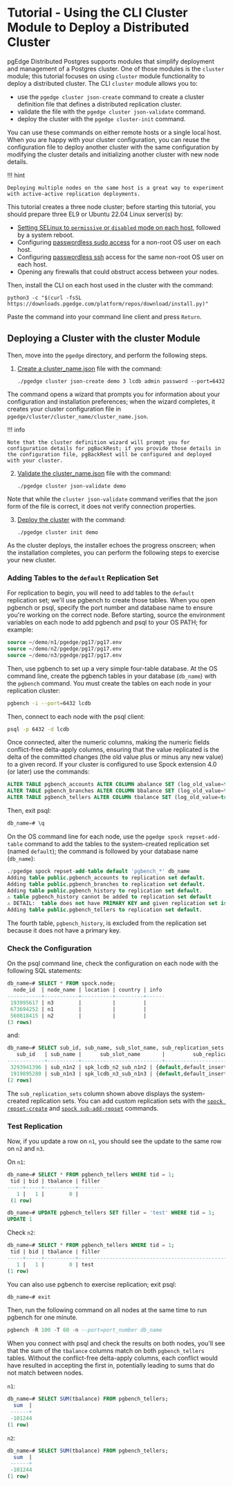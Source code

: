 # Tutorial - Using the CLI Cluster Module to Deploy a Distributed Cluster

pgEdge Distributed Postgres supports modules that simplify deployment and management of a Postgres cluster.  One of those modules is the `cluster` module; this tutorial focuses on using `cluster` module functionality to deploy a distributed cluster.  The CLI `cluster` module allows you to:

* use the `pgedge cluster json-create` command to create a cluster definition file that defines a distributed replication cluster.
* validate the file with the `pgedge cluster json-validate` command.
* deploy the cluster with the `pgedge cluster-init` command. 
  
You can use these commands on either remote hosts or a single local host.  When you are happy with your cluster configuration, you can reuse the configuration file to deploy another cluster with the same configuration by modifying the cluster details and initializing another cluster with new node details.

!!! hint

    Deploying multiple nodes on the same host is a great way to experiment with active-active replication deployments.

This tutorial creates a three node cluster; before starting this tutorial, you should prepare three EL9 or Ubuntu 22.04 Linux server(s) by:

* [Setting SELinux to `permissive` or `disabled` mode on each host](https://access.redhat.com/documentation/en-us/red_hat_enterprise_linux/8/html/using_selinux/changing-selinux-states-and-modes_using-selinux), followed by a system reboot.
* Configuring [passwordless sudo access](../prerequisites#configuring-passwordless-sudo) for a non-root OS user on each host.
* Configuring [passwordless ssh](../prerequisites#configuring-passwordless-ssh) access for the same non-root OS user on each host.
* Opening any firewalls that could obstruct access between your nodes.

Then, install the CLI on each host used in the cluster with the command:

`python3 -c "$(curl -fsSL https://downloads.pgedge.com/platform/repos/download/install.py)"`

Paste the command into your command line client and press `Return`.

## Deploying a Cluster with the cluster Module

Then, move into the `pgedge` directory, and perform the following steps.

1. [Create a cluster_name.json](../installing_pgedge/json.md#creating-a-cluster-configuration-file) file with the command:

    `./pgedge cluster json-create demo 3 lcdb admin password --port=6432`
  
  The command opens a wizard that prompts you for information about your configuration and installation preferences; when the wizard completes, it creates your cluster configuration file in `pgedge/cluster/cluster_name/cluster_name.json`.

!!! info

    Note that the cluster definition wizard will prompt you for configuration details for pgBackRest; if you provide those details in the configuration file, pgBackRest will be configured and deployed with your cluster.

2. [Validate the cluster_name.json](../installing_pgedge/json.md#validating-a-cluster-configuration-file) file with the command:
   
    `./pgedge cluster json-validate demo`

  Note that while the `cluster json-validate` command verifies that the json form of the file is correct, it does not verify connection properties.

3. [Deploy the cluster](../installing_pgedge/json.md#using-the-cluster-module-to-deploy-a-cluster) with the command:
   
    `./pgedge cluster init demo`

  As the cluster deploys, the installer echoes the progress onscreen; when the installation completes, you can perform the following steps to exercise your new cluster.

### Adding Tables to the `default` Replication Set

For replication to begin, you will need to add tables to the `default` replication set; we'll use pgbench to create those tables. When you open pgbench or psql, specify the port number and database name to ensure you're working on the correct node. Before starting, source the environment variables on each node to add pgbench and psql to your OS PATH; for example:

```sql
source ~/demo/n1/pgedge/pg17/pg17.env
source ~/demo/n2/pgedge/pg17/pg17.env
source ~/demo/n3/pgedge/pg17/pg17.env
```

Then, use pgbench to set up a very simple four-table database. At the OS command line, create the pgbench tables in your database (`db_name`) with the `pgbench` command. You must create the tables on each node in your replication cluster:

```sh
pgbench -i --port=6432 lcdb
```

Then, connect to each node with the psql client:

```sh
psql -p 6432 -d lcdb
```

Once connected, alter the numeric columns, making the numeric fields conflict-free delta-apply columns, ensuring that the value replicated is the delta of the committed changes (the old value plus or minus any new value) to a given record.  If your cluster is configured to use Spock extension 4.0 (or later) use the commands:

```sql
ALTER TABLE pgbench_accounts ALTER COLUMN abalance SET (log_old_value=true, delta_apply_function=spock.delta_apply);
ALTER TABLE pgbench_branches ALTER COLUMN bbalance SET (log_old_value=true, delta_apply_function=spock.delta_apply);
ALTER TABLE pgbench_tellers ALTER COLUMN tbalance SET (log_old_value=true, delta_apply_function=spock.delta_apply);
```

Then, exit psql:

```sql
db_name=# \q
```
 
On the OS command line for each node, use the `pgedge spock repset-add-table` command to add the tables to the system-created replication set (named `default`); the command is followed by your database name (`db_name`):

```sql
./pgedge spock repset-add-table default 'pgbench_*' db_name
Adding table public.pgbench_accounts to replication set default.
Adding table public.pgbench_branches to replication set default.
Adding table public.pgbench_history to replication set default.
⚠ table pgbench_history cannot be added to replication set default
⚠ DETAIL:  table does not have PRIMARY KEY and given replication set is configured to replicate UPDATEs and/or DELETEs
Adding table public.pgbench_tellers to replication set default.
```

 The fourth table, `pgbench_history`, is excluded from the replication set because it does not have a primary key.

### Check the Configuration

On the psql command line, check the configuration on each node with the following SQL statements:

```sql
db_name=# SELECT * FROM spock.node;
  node_id  | node_name | location | country | info 
-----------+-----------+----------+---------+------
 193995617 | n3        |          |         | 
 673694252 | n1        |          |         | 
 560818415 | n2        |          |         | 
(3 rows)

```
and:

```sql
db_name=# SELECT sub_id, sub_name, sub_slot_name, sub_replication_sets  FROM spock.subscription;
   sub_id   | sub_name |      sub_slot_name       |         sub_replication_sets          
------------+----------+--------------------------+---------------------------------------
 3293941396 | sub_n1n2 | spk_lcdb_n2_sub_n1n2 | {default,default_insert_only,ddl_sql}
 1919895280 | sub_n1n3 | spk_lcdb_n3_sub_n1n3 | {default,default_insert_only,ddl_sql}
(2 rows)
```

The `sub_replication_sets` column shown above displays the system-created replication sets. You can add custom replication sets with the [`spock repset-create`](../pgedge_commands/spock.md) and [`spock sub-add-repset`](../pgedge_commands/spock.md) commands.

### Test Replication

Now, if you update a row on `n1`, you should see the update to the same row on `n2` and `n3`.

On `n1`:

```sql
db_name=# SELECT * FROM pgbench_tellers WHERE tid = 1;
 tid | bid | tbalance | filler
-----+-----+----------+--------
   1 |   1 |    	0 |
 (1 row)
```

```sql
db_name=# UPDATE pgbench_tellers SET filler = 'test' WHERE tid = 1;
UPDATE 1
```

Check `n2`:

```sql
db_name=# SELECT * FROM pgbench_tellers WHERE tid = 1;
 tid | bid | tbalance | filler  	 
-----+-----+----------+--------------------------------------------------
   1 |   1 |    	0 | test                               
(1 row)
```

You can also use pgbench to exercise replication; exit psql:

```sql
db_name=# exit
```

Then, run the following command on all nodes at the same time to run pgbench for one minute. 

```sql
pgbench -R 100 -T 60 -n --port=port_number db_name
```

When you connect with psql and check the results on both nodes, you'll see that the sum of the `tbalance` columns match on both `pgbench_tellers` tables. Without the conflict-free delta-apply columns, each conflict would have resulted in accepting the first in, potentially leading to sums that do not match between nodes.
 
`n1`:

```sql
db_name=# SELECT SUM(tbalance) FROM pgbench_tellers;
  sum  |
 ------+
 -101244
(1 row)
```

`n2`:

```sql
db_name=# SELECT SUM(tbalance) FROM pgbench_tellers;
  sum  |
 ------+
 -101244
(1 row)
```
